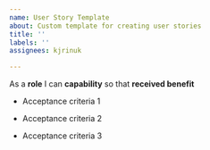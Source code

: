 ```yaml
---
name: User Story Template
about: Custom template for creating user stories
title: ''
labels: ''
assignees: kjrinuk

---
```


As a **role** I can **capability** so that **received benefit**

- Acceptance criteria 1

- Acceptance criteria 2

- Acceptance criteria 3
